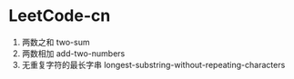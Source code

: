 # LeetCode-cn

1. 两数之和 two-sum
2. 两数相加 add-two-numbers
3. 无重复字符的最长字串 longest-substring-without-repeating-characters